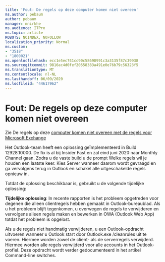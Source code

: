 ```yaml
---
title: 'Fout: De regels op deze computer komen niet overeen'
ms.author: pebaum
author: pebaum
manager: mnirkhe
ms.audience: ITPro
ms.topic: article
ROBOTS: NOINDEX, NOFOLLOW
localization_priority: Normal
ms.custom:
- "3518"
- "1800021"
ms.openlocfilehash: ecc1e5ec741cc90c58698991c3a3135f87c39938
ms.sourcegitcommit: 9816ac4d0fef20558383a491e0e76b79c56323f5
ms.translationtype: MT
ms.contentlocale: nl-NL
ms.lasthandoff: 06/09/2020
ms.locfileid: "44617962"
---
```

# <a name="error-the-rules-on-this-computer-do-not-match"></a>Fout: De regels op deze computer komen niet overeen

Zie De regels op deze [computer komen niet overeen met de regels voor Microsoft Exchange](https://support.office.com/article/d032e037-b224-429e-b325-633afde9b5f0)

Het Outlook-team heeft een oplossing geïmplementeerd in Build 12928.10000. De fix is al bij Insider Fast en zal eind juni 2020 naar Monthly Channel gaan. Zodra u de vaste build u de prompt Welke regels wil je houden een laatste keer. Kies Server wanneer daarom wordt gevraagd en ga vervolgens terug in Outlook en schakel alle uitgeschakelde regels opnieuw in.

Totdat de oplossing beschikbaar is, gebruikt u de volgende tijdelijke oplossing:

**Tijdelijke oplossing**: In recente rapporten is het probleem opgetreden voor degenen die alleen clientregels hebben gemaakt in Outlook-bureaublad. Als u het probleem blijft tegenkomen, u overwegen de regels te verwijderen en vervolgens alleen regels maken en bewerken in OWA (Outlook Web App) totdat het probleem is opgelost.

Als u de regels niet handmatig verwijderen, u een Outlook-opdracht uitvoeren wanneer u Outlook start door Outlook.exe /cleanrules uit te voeren. Hiermee worden zowel de client- als de serverregels verwijderd. Hiermee worden alle regels verwijderd voor alle accounts in het Outlook-profiel. Deze opdracht wordt verder gedocumenteerd in het artikel Command-line switches.